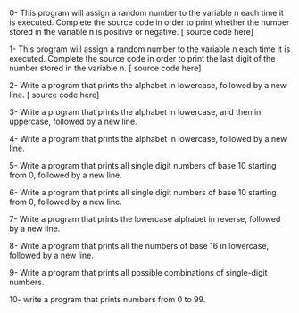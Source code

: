 0- This program will assign a random number to the variable n each time it is executed. Complete the source code in order to print whether the number stored in the variable n is positive or negative. [ source code here]

1- This program will assign a random number to the variable n each time it is executed. Complete the source code in order to print the last digit of the number stored in the variable n. [ source code here]

2- Write a program that prints the alphabet in lowercase, followed by a new line. [ source code here]

3- Write a program that prints the alphabet in lowercase, and then in uppercase, followed by a new line.

4- Write a program that prints the alphabet in lowercase, followed by a new line.

5- Write a program that prints all single digit numbers of base 10 starting from 0, followed by a new line.

6- Write a program that prints all single digit numbers of base 10 starting from 0, followed by a new line.

7- Write a program that prints the lowercase alphabet in reverse, followed by a new line.

8- Write a program that prints all the numbers of base 16 in lowercase, followed by a new line.

9- Write a program that prints all possible combinations of single-digit numbers.

10- write a program that prints numbers from 0 to 99.
